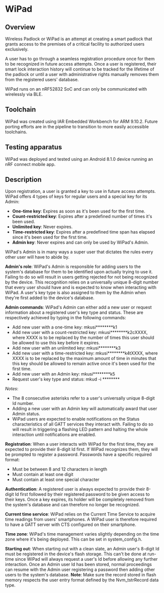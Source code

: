 # WiPad

## Overview
Wireless Padlock or WiPad is an attempt at creating a smart padlock that grants access to the premises of a critical facility to authorized users exclusively.

A user has to go through a seamless registration procedure once for them to be recognized in future access attempts. Once a user is registered, their smart lock interaction history will continue to be tracked for the lifetime of the padlock or until a user with administrative rights manually removes them from the registered users' database.

WiPad runs on an nRF52832 SoC and can only be communicated with wirelessly via BLE.

## Toolchain
WiPad was created using IAR Embedded Workbench for ARM 9.10.2. Future porting efforts are in the pipeline to
transition to more easily accessible toolchains.

## Testing apparatus
WiPad was deployed and tested using an Android 8.1.0 device running an nRF connect mobile app.

## Description
Upon registration, a user is granted a key to use in future access attempts. WiPad offers 4 types of keys for regular users and a special key for its Admin:
* **One-time key**: Expires as soon as it's been used for the first time.
* **Count-restricted key**: Expires after a predefined number of times it's been used.
* **Unlimited key**: Never expires.
* **Time-restricted key**: Expires after a predefined time span has elapsed since it's been used for the first time.
* **Admin key**: Never expires and can only be used by WiPad's Admin.

WiPad's Admin is in many ways a super user that dictates the rules every other user will have to abide by.

**Admin's role**: WiPad's Admin is responsible for adding users to the system's database for them to be identified upon actually trying to use it. Failing to do so will result in users getting rejected for not being recognized by the device. This recognition relies on a universally unique 8-digit number that every user should have and is expected to know when interacting with WiPad. A user's key type is also assigned to them by the Admin when they're first added to the device's database.

**Admin commands**: WiPad's Admin can either add a new user or request information about a registered user's key type and status. These are respectively achieved by typing in the following commands:
* Add new user with a one-time key: mkusi********k1
* Add new user with a count-restricted key: mkusi********k2cXXXX, where XXXX is to be replaced by the number of times this user should be allowed to use this key before it expires.
* Add new user with an unlimited key: mkusi********k3
* Add new user with a time-restricted key: mkusi********k4tXXXX, where XXXX is to be replaced by the maximum amount of time in minutes that this key should be allowed to remain active once it's been used for the first time.
* Add new user with an Admin key: mkusi********k5
* Request user's key type and status: mkud -i ********

*Notes*:
* The 8 consecutive asterisks refer to a user's universally unique 8-digit Id number.
* Adding a new user with an Admin key will automatically award that user Admin status.
* WiPad users are expected to enable notifications on the Status characteristics of all GATT services they interact with. Failing to do so will result in triggering a flashing LED pattern and halting the whole interaction until notifications are enabled.

**Registration**: When a user interacts with WiPad for the first time, they are expected to provide their 8-digit Id first. If WiPad recognizes them, they will be prompted to register a password. Passwords have a specific required format:
* Must be between 8 and 12 characters in length
* Must contain at least one digit
* Must contain at least one special character

**Authentication**: A registered user is always expected to provide their 8-digit Id first followed by their registered password to be given access to their keys. Once a key expires, its holder will be completely removed from the system's database and can therefore no longer be recognized.

**Current time service**: WiPad relies on the Current Time Service to acquire time readings from users' smartphones. A WiPad user is therefore required to have a GATT server with CTS configured on their smartphone.

**Time zone**: WiPad's time management varies slightly depending on the time zone where it's being deployed. This can be set in system_config.h.

**Starting out**: When starting out with a clean slate, an Admin user's 8-digit Id must be registered in the device's flash storage. This can't be done at run-time since WiPad will always request a user's Id before allowing any further interaction. Once an Admin user Id has been stored, normal proceedings can resume with the Admin user registering a password then adding other users to the system's database. **Note**: Make sure the record stored in flash memory respects the user entry format defined by the Nvm_tstrRecord data type.